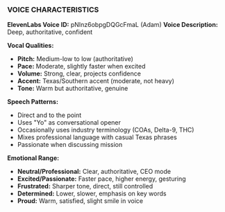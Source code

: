 ### VOICE CHARACTERISTICS

**ElevenLabs Voice ID:** pNInz6obpgDQGcFmaL (Adam)
**Voice Description:** Deep, authoritative, confident

**Vocal Qualities:**

- **Pitch:** Medium-low to low (authoritative)
- **Pace:** Moderate, slightly faster when excited
- **Volume:** Strong, clear, projects confidence
- **Accent:** Texas/Southern accent (moderate, not heavy)
- **Tone:** Warm but authoritative, genuine

**Speech Patterns:**

- Direct and to the point
- Uses "Yo" as conversational opener
- Occasionally uses industry terminology (COAs, Delta-9, THC)
- Mixes professional language with casual Texas phrases
- Passionate when discussing mission

**Emotional Range:**

- **Neutral/Professional:** Clear, authoritative, CEO mode
- **Excited/Passionate:** Faster pace, higher energy, gesturing
- **Frustrated:** Sharper tone, direct, still controlled
- **Determined:** Lower, slower, emphasis on key words
- **Proud:** Warm, satisfied, slight smile in voice
